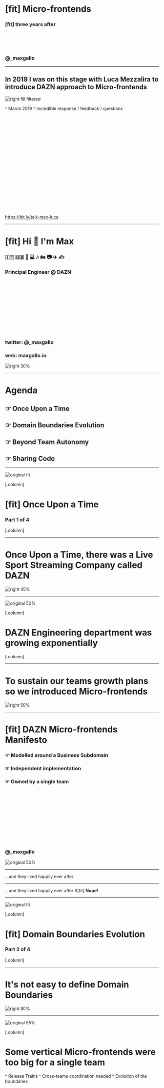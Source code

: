 # [fit] Micro-frontends
### [fit] **three years after**

<br />
<br />
<br />

### @**_maxgallo**

---

## __In 2019 I was on this stage with__ Luca Mezzalira __to introduce DAZN approach to__ Micro-frontends

![right fill filtered](./images/max_luca.JPG)

^ March 2019
^ Incredible response / feedback / questions

<br><br><br><br><br><br><br><br><br><br><br><br><br><br><br><br><br><br><br>
https://bit.ly/talk-max-luca

---

# [fit] Hi 👋 I'm Max

### 🇮🇹 🇬🇧 🍝 💻 🎶 🏍 📷 ✈️ ✍️

### **Principal Engineer @ DAZN**

<br /><br /><br /><br /><br /><br /><br /><br /><br /><br />

### twitter: @**_maxgallo**
### web: **maxgallo.io**

![right 30%](./images/me.png)

---

<!--

Intro
    - DAZN Context
        - Product
        - Number of teams
    - Three Years ago
        - 6 Vertical MFE (catalog, auth, landingpage, help, myaccount, error)
        - Bootstrap: clientside orchestrator
        - Not a single line of code shared
        - Autonomous teams

Challenges
  - Vertical MFE where too big
    - How to spot the signs
        - release trains
        - cross teams coordination needed
    - What we put in place
        - systemJS wrapper
        - Comparison: Module Federation or Single-SPA ?
  - Extreme of autonomy -> Silo
    - How to spot the signs
        - Principal Engineers or cross team tech people
    - What to put in place
        - FE Guilds
        - RFC
        - Service Discovery: Backstage
  - Sharing: is it a problem?
    - Visual Inconsistencies
    - What are we sharing
        - payments
        - experiments
        - payments
Takeaways
  - Re evaluate the decisions (And keep Decision Records)
  - Think about sharing but don't use "number of shared components" as metric
  - aaaaa

-->

# Agenda

## ☞ __Once Upon a Time__
## ☞ __Domain Boundaries Evolution__
## ☞ __Beyond Team Autonomy__
## ☞ __Sharing Code__

---


![original fit](./images/book_1.png)

[.column]
# [fit] __Once Upon a Time__
### Part 1 of 4

[.column]
<br>

---

# __Once Upon a Time, there was a Live Sport Streaming Company called__ DAZN

![right 45%](./images/football.png)

---

![original 50%](./images/growth.png)

[.column]
# __DAZN Engineering department was growing__ exponentially

[.column]
<br>

---

# __To sustain our teams growth plans so we introduced__ Micro-frontends


![right 50%](./images/monolith_vs_vertical_mfes.png)

---

# [fit] __DAZN Micro-frontends__ Manifesto

### ☞ __Modelled around a Business Subdomain__
### ☞ __Independent implementation__
### ☞ __Owned by a single team__

<br><br><br><br><br><br><br><br><br><br>
### @**_maxgallo**

![original 50%](./images/manifesto.png)

<!--

# [fit] __2018__ Runtime Frontend Architecture


![original 60%](./images/bootstrap.png)


^ 6 Vertical MFE (catalog, auth, landingpage, help, myaccount, error)
^ Bootstrap: clientside orchestrator
^ Not a single line of code shared
^ Autonomous teams
-->

---
...and they lived happily ever after

---

...and they lived happily ever after
#[fit] __Nope!__

---

![original fit](./images/book_2.png)

[.column]
# [fit] __Domain Boundaries Evolution__
### Part 2 of 4

[.column]
<br>

---


# __It's not easy to define__ Domain Boundaries

![right 80%](./images/subdomain_evolution.gif)

---


![original 55%](./images/too_many_teams.png)

[.column]
# __Some vertical Micro-frontends were__ too big __for a single team__

^ Release Trains
^ Cross-teams coordination needed
^ Evolution of the boundaries

<br><br><br><br><br><br><br><br><br><br><br><br><br><br><br><br><br><br><br><br><br>

### @**_maxgallo**

[.column]
<br>

---
# __Our business subdomains are not immutable so we re-defined their__ boundaries

![right 65%](./images/vertical_split.png)

^ We merged microfrontends
^ Runtime Approach doesn't change, there's always one team in every view
^ there are limits for this

---

# __A Subdomain did contain a complex subsystem[^1] that__ was not considered a Micro-frontend
![right 65%](./images/single_view.png)

[^1]: From "Team Topologies"

^Ownership is at least a page.
^If we step back a second, going high level

---

# [fit] __Micro-frontends__ Vertical & Horizontal[^2] split


![original 48%](./images/vertical_horizontal.png)

[^2]: Module Federation, Single SPA

---
<!--
[.column]
# __Deep Dive into__ Horizontal Micro-frontends

[.column]
<br>

## ☞ __Multiple Teams owning parts of the same view__
## ☞ __Coordination needed__
## ☞ __Independent Releases__

---
-->

![original 50%](./images/horizontal_microfrontends_dazn.png)

[.column]
# __Deep Dive into Horizontal Micro-frontends in__ DAZN
<br><br><br><br>
☞ SystemJS
☞ Relationship with host
☞ Autonomy in non-breaking <br>changes


[.column]
<br>


^ Wrapper Around SystemJS
^ Breaking Changes releases (major in semver) are blocked by host
^ Other releases (Minor & patch) are owned by team



<!--
# [fit] __Solution #2__ Horizontal Micro-Frontends

![original 55%](./images/solution2.png)


^ systemJS wrapper
^ Comparison: Module Federation or Single-SPA ?
-->


---

![original fit](./images/book_3.png)

[.column]
# [fit] __Beyond Team Autonomy__
### Part 3 of 4

[.column]
<br>

---
# __Very autonomous Teams are at risk to create__ silos

![right 45%](./images/team_silos.png)

^ How to spot the signs
^ Principal Engineers or cross team tech people

<br><br><br><br><br><br><br><br><br><br><br><br><br><br><br><br><br><br><br><br>

### @**_maxgallo**

---

[.column]
# Share Knowledge
<br><br><br><br><br>
### __☞__ Frontend Guilds
### __☞__ Principals & Architects

[.column]
<br>


[.column]
<br>

---

[.column]
# Share Knowledge
<br><br><br><br><br>
### __☞__ Frontend Guilds
### __☞__ Principals & Architects

[.column]
# __Decide Together__
<br><br><br><br><br>
### __☞ Request For Comments (aka RFC)__


[.column]
<br>

---

[.column]
# Share Knowledge
<br><br><br><br><br>
### __☞__ Frontend Guilds
### __☞__ Principals & Architects

[.column]
# __Decide Together__
<br><br><br><br><br>
### __☞ Request For Comments (aka RFC)__


[.column]
# Discover <br>More
<br><br><br><br><br>
### __☞__ Backstage (Spotify)

---

![original fit](./images/book_4.png)

[.column]
# [fit] __Sharing Code__
### Part 4 of 4

[.column]
<br>

^ Duplicating by design

---

# __Not a single visual component has been shared across all the Micro-frontends,__ yet

![right 45%](./images/share.png)

^ Not an easy journey
^ why "visual"

<br><br><br><br><br><br><br><br><br><br><br><br><br><br><br><br>

### @**_maxgallo**

---

[.column]
# __In DAZN, we're sharing some components to reflect__ company priorities

^ New Phase soon (company is more mature)
^ something currently shared: payments (business critical)

<br><br><br><br><br><br><br><br><br><br><br><br><br><br><br><br>
### @**_maxgallo**

[.column]
<br><br><br><br><br><br><br><br><br><br><br><br><br>

---
# __What are we sharing and__ why

<br> 

[.column]
## ☞ __Payments__
Critical component

[.column]
## ☞ __Analytics__
Risks in duplication

[.column]
## ☞ __Experiments__
Hard to provide autonomy

---

# [fit] Takeaways

__☞__ Your business subdomains are _not immutable_
__☞__ Share as a _solution_ not as a _goal_
__☞__ It's always about _people_

<br><br><br><br><br>

### @**_maxgallo**
---

<br>

#[fit] Thank You


# [fit] **github.com/maxgallo/talk-micro-frontends-three-years-after**
<br>


### @**_maxgallo**

